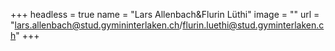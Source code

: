 +++
headless = true
name = "Lars Allenbach&Flurin Lüthi"
image = ""
url = "lars.allenbach@stud.gymininterlaken.ch/flurin.luethi@stud.gyminterlaken.ch"
+++
